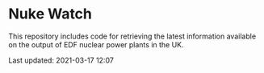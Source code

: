# Nuke Watch

This repository includes code for retrieving the latest information available on the output of EDF nuclear power plants in the UK.

Last updated: 2021-03-17 12:07